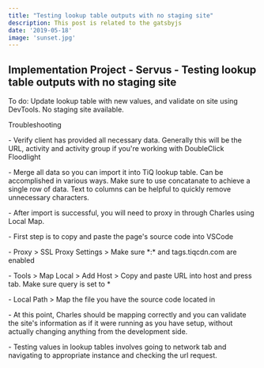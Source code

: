 ```yaml
---
title: "Testing lookup table outputs with no staging site"
description: This post is related to the gatsbyjs
date: '2019-05-18'
image: 'sunset.jpg'
---
```

## Implementation Project - Servus - Testing lookup table outputs with no staging site
To do: Update lookup table with new values, and validate on site using DevTools. No staging site available.

Troubleshooting
<p>
    - Verify client has provided all necessary data. Generally this will be the URL, activity and activity group if you're working with DoubleClick Floodlight
<p>
    - Merge all data so you can import it into TiQ lookup table. Can be accomplished in various ways. Make sure to use concatanate to achieve a single row of data. Text to columns can be helpful to quickly remove unnecessary characters.
<p>
    - After import is successful, you will need to proxy in through Charles using Local Map. 
<p>
    - First step is to copy and paste the page's source code into VSCode
<p>
    - Proxy > SSL Proxy Settings > Make sure *:* and tags.tiqcdn.com are enabled
<p>   
    - Tools > Map Local > Add Host > Copy and paste URL into host and press tab. Make sure query is set to *
<p>
    - Local Path > Map the file you have the source code located in
<p>
    - At this point, Charles should be mapping correctly and you can validate the site's information as if it were running as you have setup, without actually changing anything from the development side. 
<p>
    - Testing values in lookup tables involves going to network tab and navigating to appropriate instance and checking the url request.


